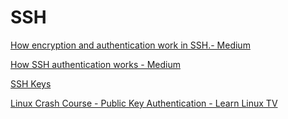 # SSH

[How encryption and authentication work in SSH.- Medium](https://medium.com/@akanksha17/how-encryption-and-authentication-work-in-ssh-504cfcb23181)

[How SSH authentication works - Medium](https://medium.com/@kutsav/how-ssh-authentication-works-a62bb3d47202)
 
[SSH Keys](https://www.youtube.com/watch?v=dPAw4opzN9g)

[Linux Crash Course - Public Key Authentication - Learn Linux TV](https://www.youtube.com/watch?v=bfwfRCCFTVI)
